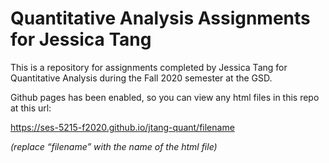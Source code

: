# Quantitative Analysis Assignments for Jessica Tang

This is a repository for assignments completed by Jessica Tang for Quantitative Analysis during the Fall 2020 semester at the GSD.

Github pages has been enabled, so you can view any html files in this repo at this url:

https://ses-5215-f2020.github.io/jtang-quant/filename

*(replace “filename” with the name of the html file)*
